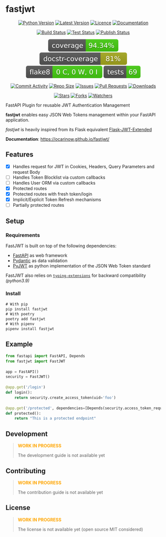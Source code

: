 # fastjwt

<p style="text-align:center;">
<a href="https://github.com/ocarinow/fastjwt" alt="Python"><img src="https://img.shields.io/pypi/pyversions/fastjwt" alt="Python Version" /></a>
<a href="https://github.com/ocarinow/fastjwt/releases" alt="Releases"><img src="https://img.shields.io/github/v/release/ocarinow/fastjwt" alt="Latest Version" /></a>
<a href="https://github.com/ocarinow/fastjwt/blob/main/LICENSE" alt="Licence"><img src="https://img.shields.io/github/license/ocarinow/fastjwt" alt="Licence" /></a>
<a href="https://ocarinow.github.io/fastjwt/" alt="Documentation"><img src="https://img.shields.io/badge/docs-passing-brightgreen" alt="Documentation"></img></a></p>

<p style="text-align:center;">
<a href="https://github.com/ocarinow/fastjwt/actions" alt="Build Status"><img src="https://github.com/ocarinow/fastjwt/actions/workflows/python-release.yaml/badge.svg" alt="Build Status" /></a>
<a href="https://github.com/ocarinow/fastjwt/actions" alt="Test Status"><img src="https://github.com/ocarinow/fastjwt/actions/workflows/python-test.yaml/badge.svg" alt="Test Status" /></a>
<a href="https://github.com/ocarinow/fastjwt/actions" alt="Publish Status"><img src="https://github.com/ocarinow/fastjwt/actions/workflows/python-publish.yaml/badge.svg" alt="Publish Status" /></a></p>

<p style="text-align:center;">
<a href="https://github.com/ocarinow/fastjwt/actions" alt="Publish Status"><img src="https://raw.githubusercontent.com/ocarinow/fastjwt/dev/reports/coverage-badge.svg" alt="Coverage" /></a>
<a href="https://github.com/ocarinow/fastjwt/actions" alt="Publish Status"><img src="https://raw.githubusercontent.com/ocarinow/fastjwt/dev/reports/docstr-badge.svg" alt="Docstring" /></a>
<a href="https://github.com/ocarinow/fastjwt/actions" alt="Publish Status"><img src="https://raw.githubusercontent.com/ocarinow/fastjwt/dev/reports/flake8-badge.svg" alt="Flake8" /></a>
<a href="https://github.com/ocarinow/fastjwt/actions" alt="Publish Status"><img src="https://raw.githubusercontent.com/ocarinow/fastjwt/dev/reports/tests-badge.svg" alt="Tests" /></a></p>


<p style="text-align:center;">
<a href="https://github.com/ocarinow/fastjwt/commits" alt="Stars"><img src="https://img.shields.io/github/commit-activity/m/ocarinow/fastjwt" alt="Commit Activity" /></a>
<a href="https://github.com/ocarinow/fastjwt" alt="Repo Size"><img src="https://img.shields.io/github/repo-size/ocarinow/fastjwt" alt="Repo Size" /></a>
<a href="https://github.com/ocarinow/fastjwt" alt="Issues"><img src="https://img.shields.io/github/issues/ocarinow/fastjwt" alt="Issues" /></a>
<a href="https://github.com/ocarinow/fastjwt" alt="Pull Requests"><img src="https://img.shields.io/github/issues-pr/ocarinow/fastjwt" alt="Pull Requests" /></a>
<a href="https://github.com/ocarinow/fastjwt" alt="Downloads"><img src="https://img.shields.io/github/downloads/ocarinow/fastjwt/total" alt="Downloads" /></a>
</p>
<p style="text-align:center;">
<a href="https://github.com/ocarinow/fastjwt/stargazers" alt="Stars"><img src="https://img.shields.io/github/stars/ocarinow/fastjwt?style=social" alt="Stars" /></a>
<a href="https://github.com/ocarinow/fastjwt" alt="Forks"><img src="https://img.shields.io/github/forks/ocarinow/fastjwt?style=social" alt="Forks" /></a>
<a href="https://github.com/ocarinow/fastjwt/watchers" alt="Watchers"><img src="https://img.shields.io/github/watchers/ocarinow/fastjwt?style=social" alt="Watchers" /></a>
</p>


FastAPI Plugin for reusable JWT Authentication Management

**fastjwt** enables easy JSON Web Tokens management within your FastAPI application.

_fastjwt_ is heavily inspired from its Flask equivalent [Flask-JWT-Extended](https://flask-jwt-extended.readthedocs.io/en/stable/)

**Documentation**: https://ocarinow.github.io/fastjwt/

## Features

- [x] Handles request for JWT in Cookies, Headers, Query Parameters and request Body
- [ ] Handles Token Blocklist via custom callbacks
- [ ] Handles User ORM via custom callbacks
- [X] Protected routes
- [X] Protected routes with fresh token/login
- [X] Implicit/Explicit Token Refresh mechanisms
- [ ] Partially protected routes

## Setup

### Requirements

FastJWT is built on top of the following dependencies:

- [FastAPI](https://github.com/tiangolo/fastapi) as web framework
- [Pydantic](https://github.com/pydantic/pydantic) as data validation
- [PyJWT](https://github.com/jpadilla/pyjwt) as python implementation of the JSON Web Token standard

FastJWT also relies on [`typing-extensions`](https://pypi.org/project/typing-extensions/) for backward compatibility _(python3.9)_

### Install

```shell
# With pip
pip install fastjwt
# With poetry
poetry add fastjwt
# With pipenv
pipenv install fastjwt
```

## Example

```py
from fastapi import FastAPI, Depends
from fastjwt import FastJWT

app = FastAPI()
security = FastJWT()

@app.get('/login')
def login():
    return security.create_access_token(uid='foo')

@app.get('/protected', dependencies=[Depends(security.access_token_required())])
def protected():
    return "This is a protected endpoint"
```

## Development

> <span style="color:orange;">**WORK IN PROGRESS**</span>
> 
> The development guide is not available yet

## Contributing

> <span style="color:orange;">**WORK IN PROGRESS**</span>
> 
> The contribution guide is not available yet

## License

> <span style="color:orange;">**WORK IN PROGRESS**</span>
> 
> The license is not available yet (open source MIT considered)